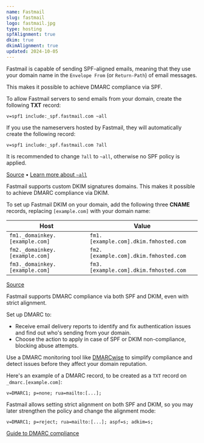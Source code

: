 ```yaml
---
name: Fastmail
slug: fastmail
logo: fastmail.jpg
type: hosting
spfAlignment: true
dkim: true
dkimAlignment: true
updated: 2024-10-05
---
```


<script>
  import DotsBadge from '$lib/mdsvex/dots-badge.svelte';
</script>

<Block title="SPF">

Fastmail is capable of sending SPF-aligned emails, meaning that they use your domain name in the `Envelope From` (or `Return-Path`) of email messages.

This makes it possible to achieve DMARC compliance via SPF.

To allow Fastmail servers to send emails from your domain, create the following **TXT** record:

```
v=spf1 include:_spf.fastmail.com ~all
```

If you use the nameservers hosted by Fastmail, they will automatically create the following record:

```
v=spf1 include:_spf.fastmail.com ?all
```

It is recommended to change `?all` to `~all`, otherwise no SPF policy is applied.

[Source](https://www.fastmail.help/hc/en-us/articles/360060591153-Manual-DNS-configuration) • [Learn more about `~all`](https://dmarcwise.io/learn/email/spf/setup)

</Block>

<Block title="DKIM">

Fastmail supports custom DKIM signatures domains. This makes it possible to achieve DMARC compliance via DKIM.

To set up Fastmail DKIM on your domain, add the following three **CNAME** records, replacing `[example.com]` with your domain name:

| Host                                 | Value                               |
| ------------------------------------ | ----------------------------------- |
| `fm1._domainkey.[example.com]` | `fm1.[example.com].dkim.fmhosted.com` |
| `fm2._domainkey.[example.com]` | `fm2.[example.com].dkim.fmhosted.com` |
| `fm3._domainkey.[example.com]` | `fm3.[example.com].dkim.fmhosted.com` |

[Source](https://www.fastmail.help/hc/en-us/articles/360060591153-Manual-DNS-configuration)

</Block>

<Block title="DMARC">

Fastmail supports DMARC compliance via both SPF and DKIM, even with strict alignment.

Set up DMARC to:

- Receive email delivery reports to identify and fix authentication issues and find out who's sending from your domain.
- Choose the action to apply in case of SPF or DKIM non-compliance, blocking abuse attempts.

Use a DMARC monitoring tool like [DMARCwise](https://dmarcwise.io) to simplify compliance and detect issues before they affect your domain reputation.

Here's an example of a DMARC record, to be created as a `TXT` record on `_dmarc.[example.com]`:

```
v=DMARC1; p=none; rua=mailto:[...];
```

Fastmail allows setting strict alignment on both SPF and DKIM, so you may later strengthen the policy and change the alignment mode:

```
v=DMARC1; p=reject; rua=mailto:[...]; aspf=s; adkim=s;
```

[Guide to DMARC compliance](https://dmarcwise.io/docs/guide-to-dmarc-compliance)

</Block>
